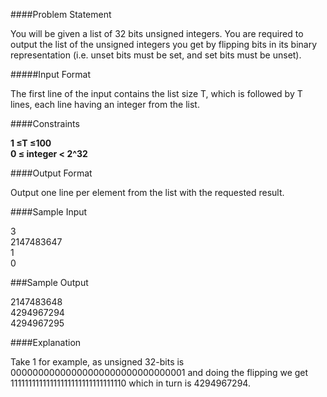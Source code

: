 ####Problem Statement

You will be given a list of 32 bits unsigned integers. You are required to output the list of the unsigned integers you get by flipping bits in its binary representation (i.e. unset bits must be set, and set bits must be unset).

#####Input Format

The first line of the input contains the list size T, which is followed by T lines, each line having an integer from the list.

####Constraints

<b>1 ≤T ≤100 <br> 
0 ≤ integer < 2^32</b>

####Output Format

Output one line per element from the list with the requested result.

####Sample Input

3 <br>
2147483647 <br>
1 <br>
0

###Sample Output

2147483648 <br>
4294967294 <br>
4294967295

####Explanation

Take 1 for example, as unsigned 32-bits is 00000000000000000000000000000001 and doing the flipping we get 11111111111111111111111111111110 which in turn is 4294967294.